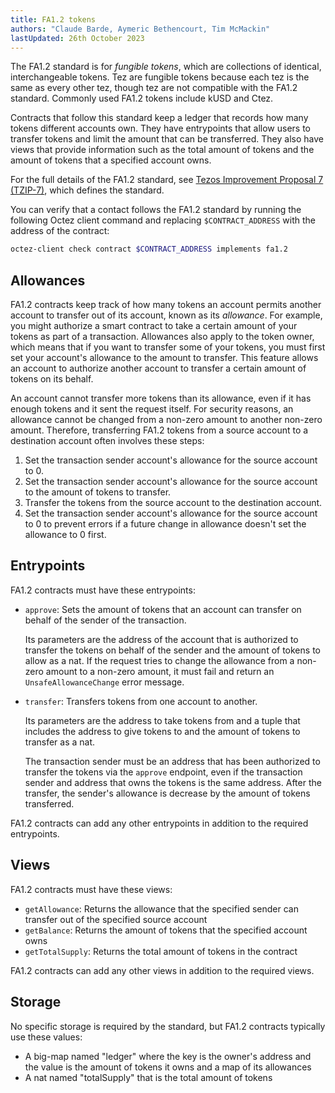 ```yaml
---
title: FA1.2 tokens
authors: "Claude Barde, Aymeric Bethencourt, Tim McMackin"
lastUpdated: 26th October 2023
---
```


The FA1.2 standard is for _fungible tokens_, which are collections of identical, interchangeable tokens.
Tez are fungible tokens because each tez is the same as every other tez, though tez are not compatible with the FA1.2 standard.
Commonly used FA1.2 tokens include kUSD and Ctez.

Contracts that follow this standard keep a ledger that records how many tokens different accounts own.
They have entrypoints that allow users to transfer tokens and limit the amount that can be transferred.
They also have views that provide information such as the total amount of tokens and the amount of tokens that a specified account owns.

For the full details of the FA1.2 standard, see [Tezos Improvement Proposal 7 (TZIP-7)](https://gitlab.com/tezos/tzip/-/blob/master/proposals/tzip-7/tzip-7.md), which defines the standard.

You can verify that a contact follows the FA1.2 standard by running the following Octez client command and replacing `$CONTRACT_ADDRESS` with the address of the contract:

```bash
octez-client check contract $CONTRACT_ADDRESS implements fa1.2
```

## Allowances

FA1.2 contracts keep track of how many tokens an account permits another account to transfer out of its account, known as its _allowance_.
For example, you might authorize a smart contract to take a certain amount of your tokens as part of a transaction.
Allowances also apply to the token owner, which means that if you want to transfer some of your tokens, you must first set your account's allowance to the amount to transfer.
This feature allows an account to authorize another account to transfer a certain amount of tokens on its behalf.

An account cannot transfer more tokens than its allowance, even if it has enough tokens and it sent the request itself.
For security reasons, an allowance cannot be changed from a non-zero amount to another non-zero amount.
Therefore, transferring FA1.2 tokens from a source account to a destination account often involves these steps:

1. Set the transaction sender account's allowance for the source account to 0.
1. Set the transaction sender account's allowance for the source account to the amount of tokens to transfer.
1. Transfer the tokens from the source account to the destination account.
1. Set the transaction sender account's allowance for the source account to 0 to prevent errors if a future change in allowance doesn't set the allowance to 0 first.

## Entrypoints

FA1.2 contracts must have these entrypoints:

- `approve`: Sets the amount of tokens that an account can transfer on behalf of the sender of the transaction.

  Its parameters are the address of the account that is authorized to transfer the tokens on behalf of the sender and the amount of tokens to allow as a nat.
  If the request tries to change the allowance from a non-zero amount to a non-zero amount, it must fail and return an `UnsafeAllowanceChange` error message.

- `transfer`: Transfers tokens from one account to another.

  Its parameters are the address to take tokens from and a tuple that includes the address to give tokens to and the amount of tokens to transfer as a nat.

  The transaction sender must be an address that has been authorized to transfer the tokens via the `approve` endpoint, even if the transaction sender and address that owns the tokens is the same address.
  After the transfer, the sender's allowance is decrease by the amount of tokens transferred.

FA1.2 contracts can add any other entrypoints in addition to the required entrypoints.

## Views

FA1.2 contracts must have these views:

- `getAllowance`: Returns the allowance that the specified sender can transfer out of the specified source account
- `getBalance`: Returns the amount of tokens that the specified account owns
- `getTotalSupply`: Returns the total amount of tokens in the contract

FA1.2 contracts can add any other views in addition to the required views.

## Storage

No specific storage is required by the standard, but FA1.2 contracts typically use these values:

- A big-map named "ledger" where the key is the owner's address and the value is the amount of tokens it owns and a map of its allowances
- A nat named "totalSupply" that is the total amount of tokens
